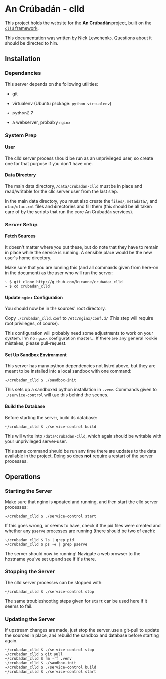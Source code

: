 # An Crúbadán - clld

This project holds the website for the **An Crúbadán** project, built
on the [```clld``` framework](http://clld.readthedocs.org/).

This documentation was written by Nick Lewchenko.  Questions about it
should be directed to him.

## Installation

### Dependancies

This server depends on the following utilities:

- git

- virtualenv (Ubuntu package: ```python-virtualenv```)

- python2.7

- a webserver, probably ```nginx```

### System Prep

#### User

The clld server process should be run as an unprivileged user, so
create one for that purpose if you don't have one.

#### Data Directory

The main data directory, ```/data/crubadan-clld``` must be in place
and read/writable for the clld server user from the last step.

In the main data directory, you must also create the ```files/```,
```metadata/```, and ```olac/olac.xml``` files and directories and
fill them (this should be all taken care of by the scripts that run
the core An Crúbadán services).

### Server Setup

#### Fetch Sources

It doesn't matter where you put these, but do note that they have to
remain in place while the service is running.  A sensible place would
be the new user's home directory.

Make sure that you are running this (and all commands given from
here-on in the document) as the user who will run the server:

    ~ $ git clone http://github.com/kscanne/crubadan_clld
    ~ $ cd crubadan_clld

#### Update ```nginx``` Configuration

You should now be in the sources' root directory.

Copy ```./crubadan_clld.conf``` to ```/etc/nginx/conf.d/``` (This step
will require root privileges, of course).

This configuration will probably need some adjustments to work on your
system.  I'm no ```nginx``` configuration master...  If there are any
general rookie mistakes, please pull-request.

#### Set Up Sandbox Environment

This server has many python dependencies not listed above, but they
are meant to be installed into a local sandbox with one command:

    ~/crubadan_clld $ ./sandbox-init

This sets up a sandboxed python installation in ```.venv```.  Commands
given to ```./service-control``` will use this behind the scenes.

#### Build the Database

Before starting the server, build its database:

    ~/crubadan_clld $ ./service-control build

This will write into ```/data/crubadan-clld```, which again should be
writable with your unprivileged server-user.

This same command should be run any time there are updates to the data
available in the project.  Doing so does **not** require a restart of
the server processes.

## Operations

### Starting the Server

Make sure that nginx is updated and running, and then start the clld
server processes:

    ~/crubadan_clld $ ./service-control start

If this goes wrong, or seems to have, check if the pid files were
created and whether any ```pserve``` processes are running (there
should be two of each):

    ~/crubadan_clld $ ls | grep pid
    ~/crubadan_clld $ ps -e | grep pserve

The server should now be running!  Navigate a web browser to the
hostname you've set up and see if it's there.

### Stopping the Server

The clld server processes can be stopped with:

    ~/crubadan_clld $ ./service-control stop

The same troubleshooting steps given for ```start``` can be used here
if it seems to fail.

### Updating the Server

If upstream changes are made, just stop the server, use a git-pull to
update the sources in place, and rebuild the sandbox and database
before starting again.

    ~/crubadan_clld $ ./service-control stop
    ~/crubadan_clld $ git pull
    ~/crubadan_clld $ rm -rf .venv
    ~/crubadan_clld $ ./sandbox-init
    ~/crubadan_clld $ ./service-control build
    ~/crubadan_clld $ ./service-control start

